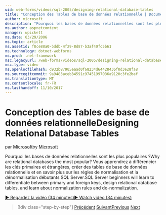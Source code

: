 ```yaml
---
uid: web-forms/videos/sql-2005/designing-relational-database-tables
title: "Conception des Tables de base de données relationnelle | Documents Microsoft"
author: microsoft
description: "Pourquoi les bases de données relationnelles sont les plus populaires ? Vous apprendrez à différencier les clés primaires et étrangères, la base de données relationnelle de conception débutants SQL Server..."
ms.author: aspnetcontent
manager: wpickett
ms.date: 03/29/2006
ms.topic: article
ms.assetid: f8ce88a0-bddb-4f29-8d87-b3af40fc5b61
ms.technology: dotnet-webforms
ms.prod: .net-framework
msc.legacyurl: /web-forms/videos/sql-2005/designing-relational-database-tables
msc.type: video
ms.openlocfilehash: d932b87905eaad0f68234d64428436f0d3e28fa8
ms.sourcegitcommit: 9a9483aceb34591c97451997036a9120c3fe2baf
ms.translationtype: MT
ms.contentlocale: fr-FR
ms.lasthandoff: 11/10/2017
---
```

<a name="designing-relational-database-tables"></a><span data-ttu-id="2e82b-104">Conception des Tables de base de données relationnelle</span><span class="sxs-lookup"><span data-stu-id="2e82b-104">Designing Relational Database Tables</span></span>
====================
<span data-ttu-id="2e82b-105">par [Microsoft](https://github.com/microsoft)</span><span class="sxs-lookup"><span data-stu-id="2e82b-105">by [Microsoft](https://github.com/microsoft)</span></span>

<span data-ttu-id="2e82b-106">Pourquoi les bases de données relationnelles sont les plus populaires ?</span><span class="sxs-lookup"><span data-stu-id="2e82b-106">Why are relational databases the most popular?</span></span> <span data-ttu-id="2e82b-107">Vous apprendrez à différencier les clés primaires et étrangères, créer des tables de base de données relationnelle et en savoir plus sur les règles de normalisation et la dénormalisation débutants SQL Server.</span><span class="sxs-lookup"><span data-stu-id="2e82b-107">SQL Server beginners will learn to differentiate between primary and foreign keys, design relational database tables, and learn about normalization rules and de-normalization.</span></span>

[<span data-ttu-id="2e82b-108">&#9654; Regardez la vidéo (34 minutes)</span><span class="sxs-lookup"><span data-stu-id="2e82b-108">&#9654; Watch video (34 minutes)</span></span>](https://channel9.msdn.com/Blogs/ASP-NET-Site-Videos/designing-relational-database-tables)

>[!div class="step-by-step"]
<span data-ttu-id="2e82b-109">[Précédent](more-about-column-data-types-and-other-properties.md)
[Suivant](manipulating-database-data.md)</span><span class="sxs-lookup"><span data-stu-id="2e82b-109">[Previous](more-about-column-data-types-and-other-properties.md)
[Next](manipulating-database-data.md)</span></span>
